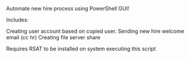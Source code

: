 Automate new hire process using PowerShell GUI!

Includes:

Creating user account based on copied user.
Sending new hire welcome email (cc hr)
Creating file server share

Requires RSAT to be installed on system executing this script
